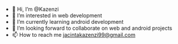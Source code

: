 - 👋 Hi, I’m @Kazenzi
- 👀 I’m interested in  web development 
- 🌱 I’m currently learning android development
- 💞️ I’m looking forward to collaborate on web and android projects
- 📫 How to reach me jacintakazenzi99@gmail.com

<!---
Kazenzi/Kazenzi is a ✨ special ✨ repository because its `README.md` (this file) appears on your GitHub profile.
You can click the Preview link to take a look at your changes.
--->
